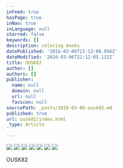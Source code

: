 ```yaml
---
inFeed: true
hasPage: true
inNav: true
inLanguage: null
starred: false
keywords: []
description: coloring books
datePublished: '2016-03-06T22:12:08.056Z'
dateModified: '2016-03-06T22:12:05.115Z'
title: OUSK82
author: []
authors: []
publisher:
  name: null
  domain: null
  url: null
  favicon: null
sourcePath: _posts/2016-03-06-ousk82.md
published: true
url: ousk82/index.html
_type: Article

---
```

![](https://the-grid-user-content.s3-us-west-2.amazonaws.com/996660ee-6526-4a6a-a0fc-6af1e07752b1.png)
![](https://the-grid-user-content.s3-us-west-2.amazonaws.com/5fb85c80-20e9-48d9-93e2-f914b01e651d.png)
![](https://the-grid-user-content.s3-us-west-2.amazonaws.com/8eaa41dc-a6d5-4320-a535-3a68be43af93.png)
![](https://the-grid-user-content.s3-us-west-2.amazonaws.com/5ce45484-3d84-48e6-b1ac-832c6dfd2b84.png)
![](https://the-grid-user-content.s3-us-west-2.amazonaws.com/42ea6469-2ea4-4062-b427-0855b4888fc3.png)
![](https://the-grid-user-content.s3-us-west-2.amazonaws.com/d90d26aa-0744-4653-aeac-a58fd70fa833.png)
![](https://the-grid-user-content.s3-us-west-2.amazonaws.com/dd55dd36-c0b0-4785-882f-fa9a69cca32d.png)

OUSK82